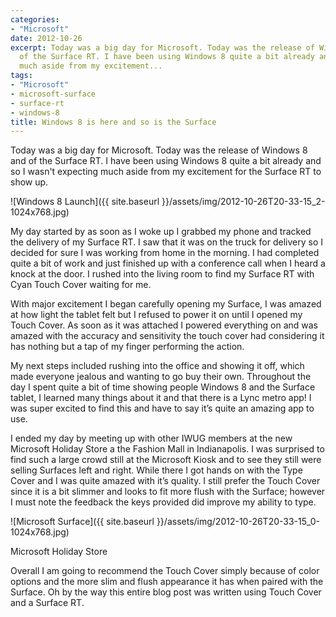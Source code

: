 ```yaml
---
categories:
- "Microsoft"
date: 2012-10-26
excerpt: Today was a big day for Microsoft. Today was the release of Windows 8 and
  of the Surface RT. I have been using Windows 8 quite a bit already and so I wasn't expecting
  much aside from my excitement...
tags:
- "Microsoft"
- microsoft-surface
- surface-rt
- windows-8
title: Windows 8 is here and so is the Surface
---
```


Today was a big day for Microsoft. Today was the release of Windows 8 and of the Surface RT. I have been using Windows 8 quite a bit already and so I wasn't expecting much aside from my excitement for the Surface RT to show up.

![Windows 8 Launch]({{ site.baseurl }}/assets/img/2012-10-26T20-33-15_2-1024x768.jpg)

My day started by as soon as I woke up I grabbed my phone and tracked the delivery of my Surface RT. I saw that it was on the truck for delivery so I decided for sure I was working from home in the morning. I had completed quite a bit of work and just finished up with a conference call when I heard a knock at the door. I rushed into the living room to find my Surface RT with Cyan Touch Cover waiting for me.

<!--more-->

With major excitement I began carefully opening my Surface, I was amazed at how light the tablet felt but I refused to power it on until I opened my Touch Cover. As soon as it was attached I powered everything on and was amazed with the accuracy and sensitivity the touch cover had considering it has nothing but a tap of my finger performing the action.

My next steps included rushing into the office and showing it off, which made everyone jealous and wanting to go buy their own. Throughout the day I spent quite a bit of time showing people Windows 8 and the Surface tablet, I learned many things about it and that there is a Lync metro app! I was super excited to find this and have to say it’s quite an amazing app to use.

I ended my day by meeting up with other IWUG members at the new Microsoft Holiday Store a the Fashion Mall in Indianapolis. I was surprised to find such a large crowd still at the Microsoft Kiosk and to see they still were selling Surfaces left and right. While there I got hands on with the Type Cover and I was quite amazed with it’s quality. I still prefer the Touch Cover since it is a bit slimmer and looks to fit more flush with the Surface; however I must note the feedback the keys provided did improve my ability to type.

![Microsoft Surface]({{ site.baseurl }}/assets/img/2012-10-26T20-33-15_0-1024x768.jpg)

Microsoft Holiday Store

Overall I am going to recommend the Touch Cover simply because of color options and the more slim and flush appearance it has when paired with the Surface. Oh by the way this entire blog post was written using Touch Cover and a Surface RT.
